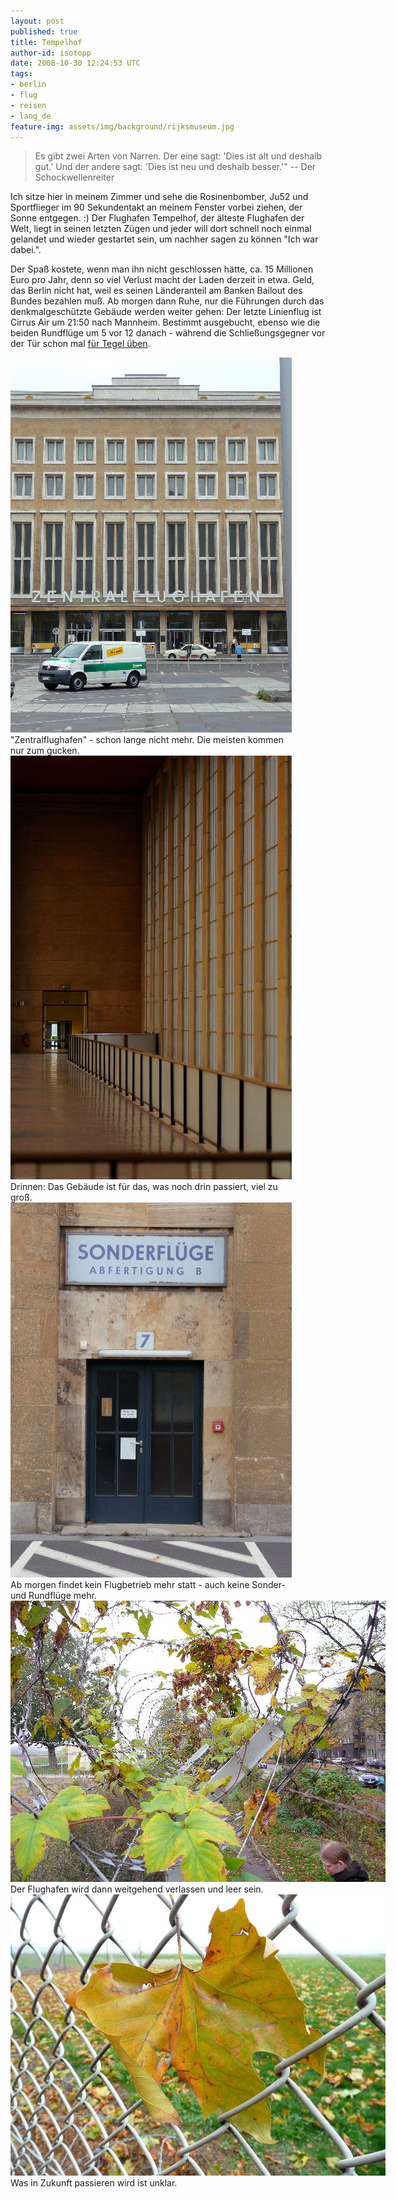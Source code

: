 ```yaml
---
layout: post
published: true
title: Tempelhof
author-id: isotopp
date: 2008-10-30 12:24:53 UTC
tags:
- berlin
- flug
- reisen
- lang_de
feature-img: assets/img/background/rijksmuseum.jpg
---
```

<blockquote>Es gibt zwei Arten von Narren. Der eine sagt: 'Dies ist alt und deshalb gut.' Und der andere sagt: 'Dies ist neu und deshalb besser.'"
  -- Der Schockwellenreiter</blockquote> Ich sitze hier in meinem Zimmer und sehe die Rosinenbomber, Ju52 und Sportflieger im 90 Sekundentakt an meinem Fenster vorbei ziehen, der Sonne entgegen. :) Der Flughafen Tempelhof, der älteste Flughafen der Welt, liegt in seinen letzten Zügen und jeder will dort schnell noch einmal gelandet und wieder gestartet sein, um nachher sagen zu können "Ich war dabei.".

Der Spaß kostete, wenn man ihn nicht geschlossen hätte, ca. 15 Millionen Euro pro Jahr, denn so viel Verlust macht der Laden derzeit in etwa. Geld, das Berlin nicht hat, weil es seinen Länderanteil am Banken Bailout des Bundes bezahlen muß. Ab morgen dann Ruhe, nur die Führungen durch das denkmalgeschützte Gebäude werden weiter gehen: Der letzte Linienflug ist Cirrus Air um 21:50 nach Mannheim. Bestimmt ausgebucht, ebenso wie die beiden Rundflüge um 5 vor 12 danach - während die Schließungsgegner vor der Tür schon mal <a href="http://blog.koehntopp.de/archives/2186-Und-die-naechste-Buergerbefragung-ist-auch-schon-absehbar....html">für Tegel üben</a>.


<div class="serendipity_imageComment_center" style="width: 450px"><div class="serendipity_imageComment_img"><!-- s9ymdb:4841 --><img class="serendipity_image_center" width="450" height="600"  src="/uploads/tempelhof1.jpg" alt="" /></div><div class="serendipity_imageComment_txt">"Zentralflughafen" - schon lange nicht mehr. Die meisten kommen nur zum gucken.</div></div>

<div class="serendipity_imageComment_center" style="width: 450px"><div class="serendipity_imageComment_img"><!-- s9ymdb:4842 --><img class="serendipity_image_center" width="450" height="678"  src="/uploads/tempelhof2.jpg" alt="" /></div><div class="serendipity_imageComment_txt">Drinnen: Das Gebäude ist für das, was noch drin passiert, viel zu groß.</div></div>

<div class="serendipity_imageComment_center" style="width: 450px"><div class="serendipity_imageComment_img"><!-- s9ymdb:4843 --><img class="serendipity_image_center" width="450" height="600"  src="/uploads/tempelhof3.jpg" alt="" /></div><div class="serendipity_imageComment_txt">Ab morgen findet kein Flugbetrieb mehr statt - auch keine Sonder- und Rundflüge mehr.</div></div>

<div class="serendipity_imageComment_center" style="width: 600px"><div class="serendipity_imageComment_img"><!-- s9ymdb:4844 --><img class="serendipity_image_center" width="600" height="450"  src="/uploads/tempelhof4.jpg" alt="" /></div><div class="serendipity_imageComment_txt">Der Flughafen wird dann weitgehend verlassen und leer sein.</div></div>

<div class="serendipity_imageComment_center" style="width: 600px"><div class="serendipity_imageComment_img"><!-- s9ymdb:4845 --><img class="serendipity_image_center" width="600" height="450"  src="/uploads/tempelhof5.jpg" alt="" /></div><div class="serendipity_imageComment_txt">Was in Zukunft passieren wird ist unklar.
</div></div>
